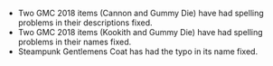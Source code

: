 ---
---

- Two GMC 2018 items (Cannon and Gummy Die) have had spelling problems in their descriptions fixed.
- Two GMC 2018 items (Kookith and Gummy Die) have had spelling problems in their names fixed.
- Steampunk Gentlemens Coat has had the typo in its name fixed.